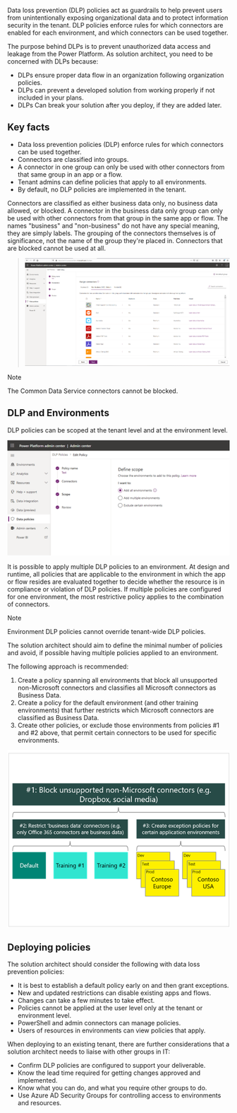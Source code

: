 Data loss prevention (DLP) policies act as guardrails to help prevent users from unintentionally exposing organizational data and to protect information security in the tenant. DLP policies enforce rules for which connectors are enabled for each environment, and which connectors can be used together.

The purpose behind DLPs is to prevent unauthorized data access and leakage from the Power Platform. As solution architect, you need to be concerned with DLPs because:

- DLPs ensure proper data flow in an organization following organization policies.
- DLPs can prevent a developed solution from working properly if not included in your plans.
- DLPs Can break your solution after you deploy, if they are added later.

## Key facts

- Data loss prevention policies (DLP) enforce rules for which connectors can be used together.
- Connectors are classified into groups.
- A connector in one group can only be used with other connectors from that same group in an app or a flow.
- Tenant admins can define policies that apply to all environments.
- By default, no DLP policies are implemented in the tenant.

Connectors are classified as either business data only, no business data allowed, or blocked. A connector in the business data only group can only be used with other connectors from that group in the same app or flow. The names "business" and "non-business" do not have any special meaning, they are simply labels. The grouping of the connectors themselves is of significance, not the name of the group they're placed in. Connectors that are blocked cannot be used at all.

> [![Screenshot of the Data Loss Prevention Policy.](../media/3-dlp-policy.png)](../media/3-dlp-policy.png#lightbox)

> [!NOTE]
> The Common Data Service connectors cannot be blocked.

## DLP and Environments

DLP policies can be scoped at the tenant level and at the environment level.

![Screenshot of the Data Loss Prevention policy scope.](../media/3-dlp-applied.png)

It is possible to apply multiple DLP policies to an environment. At design and runtime, all policies that are applicable to the environment in which the app or flow resides are evaluated together to decide whether the resource is in compliance or violation of DLP policies. If multiple policies are configured for one environment, the most restrictive policy applies to the combination of connectors.

> [!NOTE]
> Environment DLP policies cannot override tenant-wide DLP policies.

The solution architect should aim to define the minimal number of policies and avoid, if possible having multiple policies applied to an environment.

The following approach is recommended:

1. Create a policy spanning all environments that block all unsupported non-Microsoft connectors and classifies all Microsoft connectors as Business Data.
2. Create a policy for the default environment (and other training environments) that further restricts which Microsoft connectors are classified as Business Data.
3. Create other policies, or exclude those environments from policies #1 and #2 above, that permit certain connectors to be used for specific environments.

![Diagram of the Data Loss Prevention policy layers.](../media/3-dlp-layers.png)

## Deploying policies

The solution architect should consider the following with data loss prevention policies:

- It is best to establish a default policy early on and then grant exceptions.
- New and updated restrictions can disable existing apps and flows.
- Changes can take a few minutes to take effect.
- Policies cannot be applied at the user level only at the tenant or environment level.
- PowerShell and admin connectors can manage policies.
- Users of resources in environments can view policies that apply.

When deploying to an existing tenant, there are further considerations that a solution architect needs to liaise with other groups in IT:

- Confirm DLP policies are configured to support your deliverable.
- Know the lead time required for getting changes approved and implemented.
- Know what you can do, and what you require other groups to do.
- Use Azure AD Security Groups for controlling access to environments and resources.
